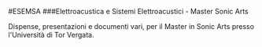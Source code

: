 #ESEMSA
###Elettroacustica e Sistemi Elettroacustici - Master Sonic Arts

Dispense, presentazioni e documenti vari, per il Master in Sonic Arts presso l'Università di Tor Vergata.
